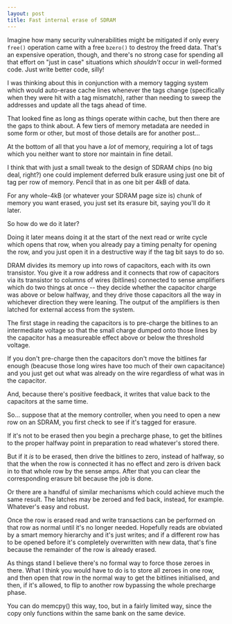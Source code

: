 ```yaml
---
layout: post
title: Fast internal erase of SDRAM
---
```

Imagine how many security vulnerabilities might be mitigated if only
every `free()` operation came with a free `bzero()` to destroy the
freed data.  That's an expensive operation, though, and there's no
strong case for spending all that effort on "just in case" situations
which _shouldn't_ occur in well-formed code.  Just write better code,
silly!

I was thinking about this in conjunction with a memory tagging system
which would auto-erase cache lines whenever the tags change
(specifically when they were hit with a tag mismatch), rather than
needing to sweep the addresses and update all the tags ahead of time.

That looked fine as long as things operate within cache, but then there
are the gaps to think about.  A few tiers of memory metadata are needed
in some form or other, but most of those details are for another post...

At the bottom of all that you have a _lot_ of memory, requiring a lot of
tags which you neither want to store nor maintain in fine detail.

I think that with just a small tweak to the design of SDRAM chips (no
big deal, right?) one could implement deferred bulk erasure using just
one bit of tag per row of memory.  Pencil that in as one bit per 4kB of
data.

For any whole-4kB (or whatever your SDRAM page size is) chunk of memory
you want erased, you just set its erasure bit, saying you'll do it
later.

So how do we do it later?

Doing it later means doing it at the start of the next read or write
cycle which opens that row, when you already pay a timing penalty for
opening the row, and you just open it in a destructive way if the tag
bit says to do so.

DRAM divides its memory up into rows of capacitors, each with its own
transistor.  You give it a row address and it connects that row of
capacitors via its transistor to columns of wires (bitlines) connected
to sense amplifiers which do two things at once -- they decide whether
the capacitor charge was above or below halfway, and they drive those
capacitors all the way in whichever direction they were leaning.  The
output of the amplifiers is then latched for external access from the
system.

The first stage in reading the capacitors is to pre-charge the bitlines
to an intermediate voltage so that the small charge dumped onto those
lines by the capacitor has a measureable effect above or below the
threshold voltage.

If you don't pre-charge then the capacitors don't move the bitlines far
enough (beacuse those long wires have too much of their own capacitance)
and you just get out what was already on the wire regardless of what was
in the capacitor.

And, because there's positive feedback, it writes that value back to the
capacitors at the same time.

So... suppose that at the memory controller, when you need to open a new
row on an SDRAM, you first check to see if it's tagged for erasure.

If it's not to be erased then you begin a precharge phase, to get the
bitlines to the proper halfway point in preparation to read whatever's
stored there.

But if it _is_ to be erased, then drive the bitlines to zero, instead of
halfway, so that the when the row is connected it has no effect and zero
is driven back in to that whole row by the sense amps.  After that you
can clear the corresponding erasure bit because the job is done.

Or there are a handful of similar mechanisms which could achieve much
the same result.  The latches may be zeroed and fed back, instead, for
example.  Whatever's easy and robust.

Once the row is erased read and write transactions can be performed on
that row as normal until it's no longer needed.  Hopefully reads are
obviated by a smart memory hierarchy and it's just writes; and if a
different row has to be opened before it's completely overwritten with
new data, that's fine because the remainder of the row is already
erased.

As things stand I believe there's no formal way to force those zeroes in
there.  What I think you would have to do is to store all zeroes in one
row, and then open that row in the normal way to get the bitlines
initialised, and then, if it's allowed, to flip to another row bypassing
the whole precharge phase.

You can do memcpy() this way, too, but in a fairly limited way, since
the copy only functions within the same bank on the same device.
